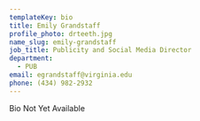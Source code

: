 ```yaml
---
templateKey: bio
title: Emily Grandstaff
profile_photo: drteeth.jpg
name_slug: emily-grandstaff
job_title: Publicity and Social Media Director
department:
  - PUB
email: egrandstaff​@​virginia.edu
phone: (434) 982-2932
---
```

Bio Not Yet Available